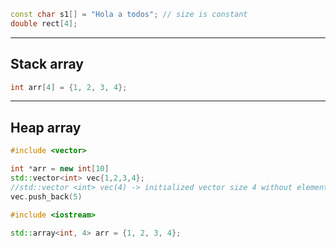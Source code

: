 ```cpp
const char s1[] = "Hola a todos"; // size is constant
double rect[4];
```
---

## Stack array
```cpp
int arr[4] = {1, 2, 3, 4};
```

---
## Heap array
```cpp
#include <vector>

int *arr = new int[10]
std::vector<int> vec{1,2,3,4};
//std::vector <int> vec(4) -> initialized vector size 4 without elements
vec.push_back(5)
```

```cpp
#include <iostream>

std::array<int, 4> arr = {1, 2, 3, 4};
```